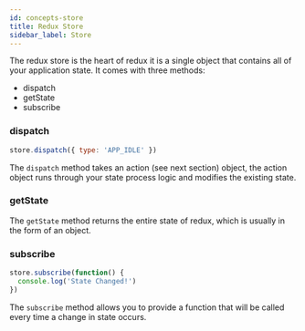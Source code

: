 ```yaml
---
id: concepts-store 
title: Redux Store 
sidebar_label: Store
---
```


The redux store is the heart of redux it is a single object that contains all of your application state. It comes with three methods:

* dispatch
* getState
* subscribe

### dispatch

```js
store.dispatch({ type: 'APP_IDLE' })
```

The `dispatch` method takes an action (see next section) object, the action object runs through your state process logic and modifies the existing state.

### getState

The `getState` method returns the entire state of redux, which is usually in the form of an object.

### subscribe

```js
store.subscribe(function() {
  console.log('State Changed!')
})
```

The `subscribe` method allows you to provide a function that will be called every time a change in state occurs.
